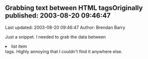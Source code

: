 ## Grabbing text between HTML tagsOriginally published: 2003-08-20 09:46:47 
Last updated: 2003-08-20 09:46:47 
Author: Brendan Barry 
 
Just a snippet. I needed to grab the data between <LI> list item </LI> tags. Highly annoying that I couldn't find it anywhere else.